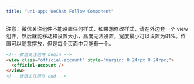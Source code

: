 ```yaml
---
title: "uni-app: WeChat Follow Component"
---
```



注意：微信关注组件不能设置任何样式，如果想修改样式，请在外边套一个 view 组件，然后就能移动和设置大小，高度无法设置，宽度最小可以设置为81%。位置可以随意摆放，但是每个页面中只能有一个。

```html
<!-- 微信关注组件 begin -->
<view class="official-account" style="margin: 0 24rpx 0 24rpx;">
  <official-account />
</view>
<!-- 微信关注组件 end -->
```
